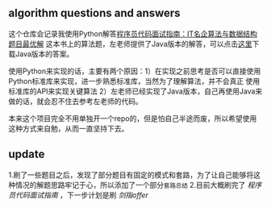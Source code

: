 ## algorithm questions and answers
这个仓库会记录我使用Python解答[程序员代码面试指南：IT名企算法与数据结构题目最优解](https://book.douban.com/subject/26638586/)
这本书上的算法题，左老师提供了Java版本的解答，可以点击[这里](http://www.broadview.com.cn/book/651)下载Java版本的答案。

使用Python来实现的话，主要有两个原因：1）在实现之前思考是否可以直接使用Python标准库来实现，进一步熟悉标准库，当然为了理解算法，并不会真正
使用标准库的API来实现关键算法 2）左老师已经实现了Java版本，自己再使用Java来做的话，就会忍不住去参考左老师的代码。

本来这个项目完全不用单独开一个repo的，但是怕自己半途而废，所以希望使用这种方式来自勉，从而一直坚持下去。


## update
1.刷了一些题目之后，发现了部分题目有固定的模式和套路，为了让自己能够将这种情况的解题思路牢记于心，所以添加了一个部分`套路总结`
2.目前大概刷完了 *程序员代码面试指南* ，下一步计划是刷 *剑指offer*



